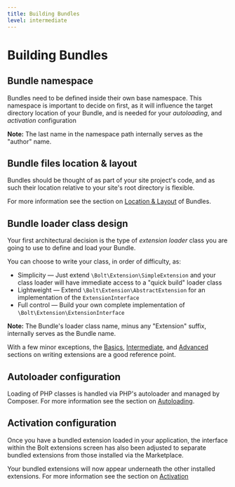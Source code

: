 ```yaml
---
title: Building Bundles
level: intermediate
---
```

Building Bundles
================

## Bundle namespace

Bundles need to be defined inside their own base namespace. This namespace
is important to decide on first, as it will influence the target
directory location of your Bundle, and is needed for your _autoloading_,
and _activation_ configuration

<p class="note"><strong>Note:</strong> The last name in the namespace
path internally serves as the "author" name.</p>


## Bundle files location & layout

Bundles should be thought of as part of your site project's code, and as such
their location relative to your site's root directory is flexible.

For more information see the section on [Location & Layout][file-location] of
Bundles.


## Bundle loader class design

Your first architectural decision is the type of _extension loader_ class you
are going to use to define and load your Bundle.

You can choose to write your class, in order of difficulty, as:
  * Simplicity — Just extend `\Bolt\Extension\SimpleExtension` and your class
    loader will have immediate access to a "quick build" loader class
  * Lightweight — Extend `\Bolt\Extension\AbstractExtension` for an
    implementation of the `ExtensionInterface`
  * Full control — Build your own complete implementation of
    `\Bolt\Extension\ExtensionInterface`

<p class="note"><strong>Note:</strong> The Bundle's loader class name,
minus any "Extension" suffix, internally serves as the Bundle name.</p>

With a few minor exceptions, the [Basics][basics], [Intermediate][intermediate],
and [Advanced][advanced] sections on writing extensions are a good reference
point.


## Autoloader configuration

Loading of PHP classes is handled via PHP's autoloader and managed by
Composer. For more information see the section on [Autoloading][autoloading].


## Activation configuration

Once you have a bundled extension loaded in your application, the interface
within the Bolt extensions screen has also been adjusted to separate bundled
extensions from those installed via the Marketplace.

Your bundled extensions will now appear underneath the other installed
extensions. For more information see the section on [Activation][activation]


[file-location]: file-location
[autoloading]: autoloading
[activation]: activation
[basics]: ../basics/basics
[intermediate]: ../intermediate
[advanced]: ../advanced
